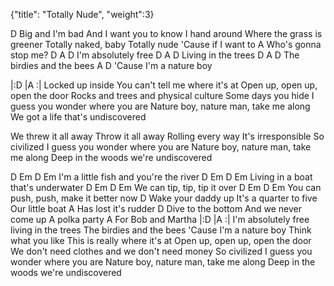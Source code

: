 {"title": "Totally Nude",
"weight":3}

D
Big and I'm bad
And I want you to know
I hand around
Where the grass is greener
Totally naked, baby
Totally nude
'Cause if I want to
A
Who's gonna stop me?
D   A          D
I'm absolutely free
D      A      D
Living in the trees
D           A       D
The birdies and the bees
       A            D
'Cause I'm a nature boy

|:D   |A   :|
Locked up inside
You can't tell me where it's at
Open up, open up, open the door
Rocks and trees and physical culture
Some days you hide
I guess you wonder where you are
Nature boy, nature man, take me along
We got a life that's undiscovered

We threw it all away
Throw it all away
Rolling every way
It's irresponsible
So civilized
I guess you wonder where you are
Nature boy, nature man, take me along
Deep in the woods we're undiscovered

D            Em       D          Em
I'm a little fish and you're the river
D           Em          D    Em
Living in a boat that's underwater
       D    Em   D      Em
We can tip, tip, tip it over
        D     Em    D       Em
You can push, push, make it better now
D
Wake your daddy up
It's a quarter to five
Our little boat
    A
Has lost it's rudder
D
Dive to the bottom
And we never come up
A polka party
    A
For Bob and Martha
|:D    |A    :|
I'm absolutely free
living in the trees
The birdies and the bees
'Cause I'm a nature boy
Think what you like
This is really where it's at
Open up, open up, open the door
We don't need clothes and we don't need money
So civilized
I guess you wonder where you are
Nature boy, nature man, take me along
Deep in the woods we're undiscovered
